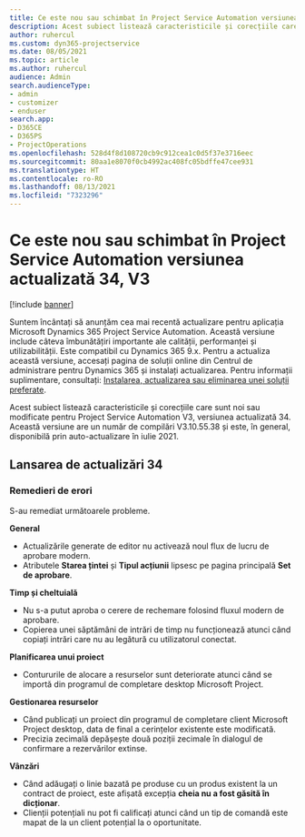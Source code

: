```yaml
---
title: Ce este nou sau schimbat în Project Service Automation versiunea actualizată 34, V3
description: Acest subiect listează caracteristicile și corecțiile care sunt disponibile în Project Service Automation V3, versiunea actualizată 34, V3.
author: ruhercul
ms.custom: dyn365-projectservice
ms.date: 08/05/2021
ms.topic: article
ms.author: ruhercul
audience: Admin
search.audienceType:
- admin
- customizer
- enduser
search.app:
- D365CE
- D365PS
- ProjectOperations
ms.openlocfilehash: 528d4f8d108720cb9c912cea1c0d5f37e3716eec
ms.sourcegitcommit: 80aa1e8070f0cb4992ac408fc05bdffe47cee931
ms.translationtype: HT
ms.contentlocale: ro-RO
ms.lasthandoff: 08/13/2021
ms.locfileid: "7323296"
---
```

# <a name="whats-new-or-changed-in-project-service-automation-update-release-34-v3"></a>Ce este nou sau schimbat în Project Service Automation versiunea actualizată 34, V3

[!include [banner](../includes/psa-now-project-operations.md)]

Suntem încântați să anunțăm cea mai recentă actualizare pentru aplicația Microsoft Dynamics 365 Project Service Automation. Această versiune include câteva îmbunătățiri importante ale calității, performanței și utilizabilității. Este compatibil cu Dynamics 365 9.x. Pentru a actualiza această versiune, accesați pagina de soluții online din Centrul de administrare pentru Dynamics 365 și instalați actualizarea. Pentru informații suplimentare, consultați: [Instalarea, actualizarea sau eliminarea unei soluții preferate](/power-platform/admin/install-remove-preferred-solution).

Acest subiect listează caracteristicile și corecțiile care sunt noi sau modificate pentru Project Service Automation V3, versiunea actualizată 34. Această versiune are un număr de compilări V3.10.55.38 și este, în general, disponibilă prin auto-actualizare în iulie 2021.

## <a name="update-release-34"></a>Lansarea de actualizări 34

### <a name="bug-fixes"></a>Remedieri de erori
S-au remediat următoarele probleme.

**General**

- Actualizările generate de editor nu activează noul flux de lucru de aprobare modern.
- Atributele **Starea țintei** și **Tipul acțiunii** lipsesc pe pagina principală **Set de aprobare**.

**Timp și cheltuială**

- Nu s-a putut aproba o cerere de rechemare folosind fluxul modern de aprobare.
- Copierea unei săptămâni de intrări de timp nu funcționează atunci când copiați intrări care nu au legătură cu utilizatorul conectat.

**Planificarea unui proiect**

- Contururile de alocare a resurselor sunt deteriorate atunci când se importă din programul de completare desktop Microsoft Project.

**Gestionarea resurselor**

- Când publicați un proiect din programul de completare client Microsoft Project desktop, data de final a cerințelor existente este modificată.
- Precizia zecimală depășește două poziții zecimale în dialogul de confirmare a rezervărilor extinse.

**Vânzări**

- Când adăugați o linie bazată pe produse cu un produs existent la un contract de proiect, este afișată excepția **cheia nu a fost găsită în dicționar**.
- Clienții potențiali nu pot fi calificați atunci când un tip de comandă este mapat de la un client potențial la o oportunitate.
